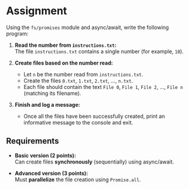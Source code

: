 # Assignment

Using the `fs/promises` module and async/await, write the following program:

1. **Read the number from `instructions.txt`:**  
   The file `instructions.txt` contains a single number (for example, `10`).

2. **Create files based on the number read:**
    - Let `n` be the number read from `instructions.txt`.
    - Create the files `0.txt`, `1.txt`, `2.txt`, …, `n.txt`.
    - Each file should contain the text `File 0`, `File 1`, `File 2`, …, `File n` (matching its filename).

3. **Finish and log a message:**
    - Once all the files have been successfully created, print an informative message to the console and exit.

## Requirements

- **Basic version (2 points):**  
  Can create files **synchronously** (sequentially) using async/await.

- **Advanced version (3 points):**  
  Must **parallelize** the file creation using `Promise.all`.
